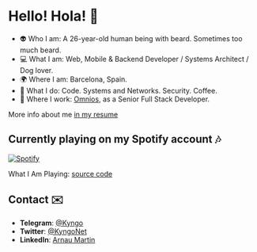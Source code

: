 # Hello! Hola! 👋

- 👽 Who I am: A 26-year-old human being with beard. Sometimes too much beard.
- 💻 What I am: Web, Mobile & Backend Developer / Systems Architect / Dog lover.
- 🌍 Where I am: Barcelona, Spain.
- 🤔 What I do: Code. Systems and Networks. Security. Coffee.
- 🏢 Where I work: [Omnios](https://omnios.ai), as a Senior Full Stack Developer.

More info about me [in my resume](https://github.com/Kyngo/Resume/releases/latest)

## Currently playing on my Spotify account 🎶

[![Spotify](http://prometheus.kyngo.net:38150/play?v=1)](https://open.spotify.com/user/arno-kun)

What I Am Playing: [source code](https://github.com/Kyngo/WhatIAmPlaying)

## Contact ✉️

- **Telegram**: [@Kyngo](https://t.me/kyngo)
- **Twitter**: [@KyngoNet](https://twitter.com/kyngonet)
- **LinkedIn**: [Arnau Martin](https://www.linkedin.com/in/arnaumartin/)
